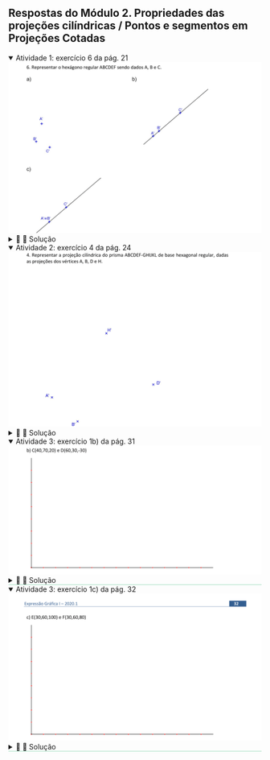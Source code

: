 <link rel="stylesheet" href="../../scripts/style.css">

<h2 id="inicio">Respostas do Módulo 2. Propriedades das projeções cilíndricas / Pontos e segmentos em Projeções Cotadas</h2> 
  <details open><summary>Atividade 1: exercício 6 da pág. 21</summary>
  <img src="../../prop/Cotadas_2020_0021a.png" />
  <div class="combo"><details class="sub"><summary>&#x1f4cf; &#x1f4d0; Solução</summary>
  <p> Você pode usar as mesmas propriedades que usamos no exercício 5.</p>
    <img src="21_06_00.png"/>
	<figcaption>Encontre a projeção do centro da circunferência em cada item. Lembre-se das propriedades do hexágono regular.</figcaption>
  </details></div></details>
  <details open><summary>Atividade 2: exercício 4 da pág. 24</summary>
  <img src="../../prop/Cotadas_2020_0024a.png" />
  <div class="combo"><details class="sub"><summary>&#x1f4cf; &#x1f4d0; Solução</summary>
  <p> Você pode utilizar o compasso e os esquadros para resolver este exercício. Lembre-se das propriedades de projeções cilíndricas 2 e 3.</p>
	<img src="24_02_00.png">
	<figcaption>Tente encontrar o centro da circunferência da base dos vertices <b>A'</b> e <b>B'</b>. Use as propriedades do hexágono regular.</figcaption>
  </details></div></details>
  <details open style="border-bottom: 1px solid #a2dec0;"><summary>Atividade 3: exercício 1b) da pág. 31</summary>
  <img src="../../cotadas/Cotadas_2020_0031a.png" />
  <div class="combo"><details class="sub"><summary>&#x1f4cf; &#x1f4d0; Solução</summary>
		<p>Solução do item b</p>
		<img src="31_02_00.png" class="fundo" />
	</details></div></details>
  <details open style="border-bottom: 1px solid #a2dec0;"><summary>Atividade 3: exercício 1c) da pág. 32</summary>
  <img src="../../cotadas/Cotadas_2020_0032.png" />
  <div class="combo"><details class="sub"><summary>&#x1f4cf; &#x1f4d0; Solução</summary>
		<p>Solução do item c.</p>
		<img src="32_01_00.png" class="fundo" />
	</details></div></details>


